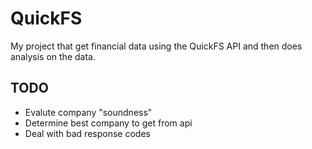 # QuickFS

My project that get financial data using the QuickFS API and then does analysis on the data.

## TODO

* Evalute company "soundness"
* Determine best company to get from api
* Deal with bad response codes